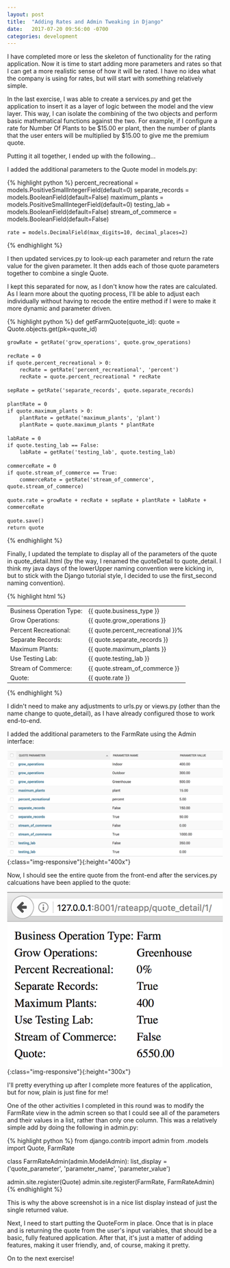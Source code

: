 ```yaml
---
layout: post
title:  "Adding Rates and Admin Tweaking in Django"
date:   2017-07-20 09:56:00 -0700
categories: development
---
```


I have completed more or less the skeleton of functionality for the rating application. Now it is time to start adding more parameters and rates so that I can get a more realistic sense of how it will be rated. I have no idea what the company is using for rates, but will start with something relatively simple.

In the last exercise, I was able to create a services.py and get the application to insert it as a layer of logic between the model and the view layer. This way, I can isolate the combining of the two objects and perform basic mathematical functions against the two. For example, if I configure a rate for Number Of Plants to be $15.00 er plant, then the number of plants that the user enters will be multiplied by $15.00 to give me the premium quote.

Putting it all together, I ended up with the following...

I added the additional parameters to the Quote model in models.py:

{% highlight python %}
    percent_recreational = models.PositiveSmallIntegerField(default=0)
    separate_records = models.BooleanField(default=False)
    maximum_plants = models.PositiveSmallIntegerField(default=0)
    testing_lab = models.BooleanField(default=False)
    stream_of_commerce = models.BooleanField(default=False)

    rate = models.DecimalField(max_digits=10, decimal_places=2)
{% endhighlight %}

I then updated services.py to look-up each parameter and return the rate value for the given parameter. It then adds each of those quote parameters together to combine a single Quote. 

I kept this separated for now, as I don't know how the rates are calculated. As I learn more about the quoting process, I'll be able to adjust each individually without having to recode the entire method if I were to make it more dynamic and parameter driven. 

{% highlight python %}
def getFarmQuote(quote_id):
    quote = Quote.objects.get(pk=quote_id)

    growRate = getRate('grow_operations', quote.grow_operations)

    recRate = 0
    if quote.percent_recreational > 0:
        recRate = getRate('percent_recreational', 'percent')
        recRate = quote.percent_recreational * recRate

    sepRate = getRate('separate_records', quote.separate_records)

    plantRate = 0
    if quote.maximum_plants > 0:
        plantRate = getRate('maximum_plants', 'plant')
        plantRate = quote.maximum_plants * plantRate

    labRate = 0
    if quote.testing_lab == False:
        labRate = getRate('testing_lab', quote.testing_lab)

    commerceRate = 0
    if quote.stream_of_commerce == True:
        commerceRate = getRate('stream_of_commerce', quote.stream_of_commerce)

    quote.rate = growRate + recRate + sepRate + plantRate + labRate + commerceRate

    quote.save()
    return quote
{% endhighlight %}

Finally, I updated the template to display all of the parameters of the quote in quote_detail.html (by the way, I renamed the quoteDetail to quote_detail. I think my java days of the lowerUpper naming convention were kicking in, but to stick with the Django tutorial style, I decided to use the first_second naming convention).

{% highlight html %}
<table>
  <tr><td>Business Operation Type:</td><td>{{ quote.business_type }}</td></tr>
  <tr><td>Grow Operations:</td><td>{{ quote.grow_operations }}</td></tr>
  <tr><td>Percent Recreational:</td><td>{{ quote.percent_recreational }}%</td></tr>
  <tr><td>Separate Records:</td><td>{{ quote.separate_records }}</td></tr>
  <tr><td>Maximum Plants:</td><td>{{ quote.maximum_plants }}</td></tr>
  <tr><td>Use Testing Lab:</td><td>{{ quote.testing_lab }}</td></tr>
  <tr><td>Stream of Commerce:</td><td>{{ quote.stream_of_commerce }}</td></tr>
  <tr><td>Quote:</td><td>{{ quote.rate }}</td></tr>
</table>
{% endhighlight %}

I didn't need to make any adjustments to urls.py or views.py (other than the name change to quote_detail), as I have already configured those to work end-to-end.

I added the additional parameters to the FarmRate using the Admin interface:

![Farm Rate Admin Parameters](/assets/admin_params.png){:class="img-responsive"}{:height="400x"}

Now, I should see the entire quote from the front-end after the services.py calcuations have been applied to the quote:

![Updated Farm Quote](/assets/updated_farm_quote.png){:class="img-responsive"}{:height="300x"}

I'll pretty everything up after I complete more features of the application, but for now, plain is just fine for me!

One of the other activities I completed in this round was to modify the FarmRate view in the admin screen so that I could see all of the parameters and their values in a list, rather than only one column. This was a relatively simple add by doing the following in admin.py:

{% highlight python %}
from django.contrib import admin
from .models import Quote, FarmRate

class FarmRateAdmin(admin.ModelAdmin):
    list_display = ('quote_parameter', 'parameter_name', 'parameter_value') 

admin.site.register(Quote)
admin.site.register(FarmRate, FarmRateAdmin)
{% endhighlight %}

This is why the above screenshot is in a nice list display instead of just the single returned value.

Next, I need to start putting the QuoteForm in place. Once that is in place and is returning the quote from the user's input variables, that should be a basic, fully featured application. After that, it's just a matter of adding features, making it user friendly, and, of course, making it pretty.

On to the next exercise!